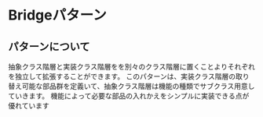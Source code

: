 # Bridgeパターン

## パターンについて

抽象クラス階層と実装クラス階層をを別々のクラス階層に置くことよりそれぞれを独立して拡張することができます。
このパターンは、実装クラス階層の取り替え可能な部品群を定義いて、抽象クラス階層は機能の種類でサブクラス用意していきます。
機能によって必要な部品の入れかえをシンプルに実装できる点が優れています
